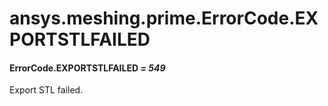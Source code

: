 # ansys.meshing.prime.ErrorCode.EXPORTSTLFAILED

<a id="ansys.meshing.prime.ErrorCode.EXPORTSTLFAILED"></a>

#### ErrorCode.EXPORTSTLFAILED *= 549*

Export STL failed.

<!-- !! processed by numpydoc !! -->
